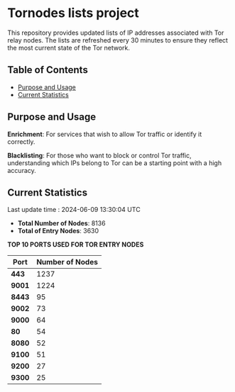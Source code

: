 # Tornodes lists project

This repository provides updated lists of IP addresses associated with Tor relay nodes. The lists are refreshed every 30 minutes to ensure they reflect the most current state of the Tor network.

## Table of Contents

- [Purpose and Usage](#purpose-and-usage)
- [Current Statistics](#current-statistics)


## Purpose and Usage

**Enrichment**: For services that wish to allow Tor traffic or identify it correctly.

**Blacklisting**: For those who want to block or control Tor traffic, understanding which IPs belong to Tor can be a starting point with a high accuracy.

## Current Statistics

Last update time : 2024-06-09 13:30:04 UTC

- **Total Number of Nodes**: 8136
- **Total of Entry Nodes**: 3630

**TOP 10 PORTS USED FOR TOR ENTRY NODES**

| **Port** | **Number of Nodes** |
|------|-----------------|
| **443**   | 1237  |
| **9001**   | 1224  |
| **8443**   | 95  |
| **9002**   | 73  |
| **9000**   | 64  |
| **80**   | 54  |
| **8080**   | 52  |
| **9100**   | 51  |
| **9200**   | 27  |
| **9300**   | 25  |

